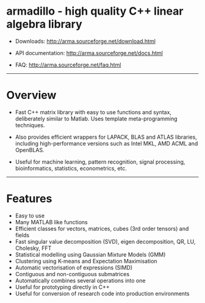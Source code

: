 # armadillo - high quality C++ linear algebra library

* Downloads: http://arma.sourceforge.net/download.html

* API documentation:  http://arma.sourceforge.net/docs.html

* FAQ:  http://arma.sourceforge.net/faq.html

---

# Overview

* Fast C++ matrix library with easy to use functions and syntax, deliberately similar to Matlab. Uses template meta-programming techniques.

* Also provides efficient wrappers for LAPACK, BLAS and ATLAS libraries, including high-performance versions such as Intel MKL, AMD ACML and OpenBLAS.

* Useful for machine learning, pattern recognition, signal processing, bioinformatics, statistics, econometrics, etc.

---

# Features

* Easy to use
* Many MATLAB like functions
* Efficient classes for vectors, matrices, cubes (3rd order tensors) and fields
* Fast singular value decomposition (SVD), eigen decomposition, QR, LU, Cholesky, FFT
* Statistical modelling using Gaussian Mixture Models (GMM)
* Clustering using K-means and Expectation Maximisation
* Automatic vectorisation of expressions (SIMD)
* Contiguous and non-contiguous submatrices
* Automatically combines several operations into one
* Useful for prototyping directly in C++
* Useful for conversion of research code into production environments
